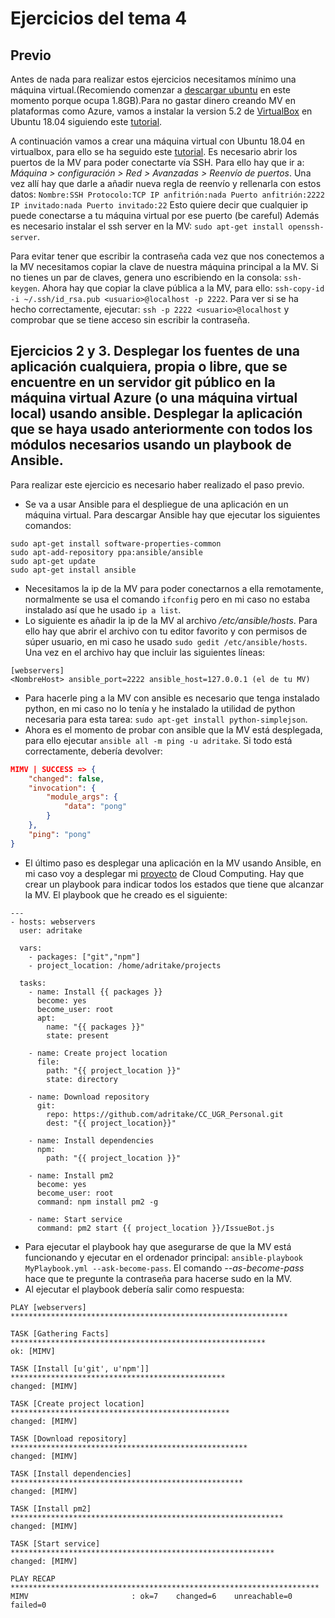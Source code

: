 # Ejercicios del tema 4
## Previo

Antes de nada para realizar estos ejercicios necesitamos mínimo una máquina virtual.(Recomiendo comenzar a [descargar ubuntu](https://www.ubuntu.com/download/desktop) en este momento porque ocupa 1.8GB).Para no gastar dinero creando MV en plataformas como Azure, vamos a instalar la version 5.2 de [VirtualBox](https://www.virtualbox.org/) en Ubuntu 18.04 siguiendo este [tutorial](https://maslinux.es/como-instalar-virtualbox-en-ubuntu-18-04/).

A continuación vamos a crear una máquina virtual con Ubuntu 18.04 en virtualbox, para ello se ha seguido este [tutorial](https://linuxhint.com/install_ubuntu_18-04_virtualbox/).
Es necesario abrir los puertos de la MV para poder conectarte vía SSH. Para ello hay que ir a: *Máquina > configuración > Red > Avanzadas > Reenvío de puertos*. Una vez allí hay que darle a añadir nueva regla de reenvío y rellenarla con estos datos:
`Nombre:SSH Protocolo:TCP IP anfitrión:nada Puerto anfitrión:2222 IP invitado:nada Puerto invitado:22` Esto quiere decir que cualquier ip puede conectarse a tu máquina virtual por ese puerto (be careful)
Además es necesario instalar el ssh server en la MV: `sudo apt-get install openssh-server`.

Para evitar tener que escribir la contraseña cada vez que nos conectemos a la MV necesitamos copiar la clave de nuestra máquina principal a la MV. Si no tienes un par de claves, genera uno escribiendo en la consola: `ssh-keygen`. Ahora hay que copiar la clave pública a la MV, para ello: `ssh-copy-id -i ~/.ssh/id_rsa.pub <usuario>@localhost -p 2222`. Para ver si se ha hecho correctamente, ejecutar: `ssh -p 2222 <usuario>@localhost` y comprobar que se tiene acceso sin escribir la contraseña.

## Ejercicios 2 y 3. Desplegar los fuentes de una aplicación cualquiera, propia o libre, que se encuentre en un servidor git público en la máquina virtual Azure (o una máquina virtual local) usando ansible. Desplegar la aplicación que se haya usado anteriormente con todos los módulos necesarios usando un playbook de Ansible.

Para realizar este ejercicio es necesario haber realizado el paso previo.

- Se va a usar Ansible para el despliegue de una aplicación en un máquina virtual. Para descargar Ansible hay que ejecutar los siguientes comandos:
```
sudo apt-get install software-properties-common
sudo apt-add-repository ppa:ansible/ansible
sudo apt-get update
sudo apt-get install ansible
```
- Necesitamos la ip de la MV para poder conectarnos a ella remotamente, normalmente se usa el comando `ifconfig` pero en mi caso no estaba instalado así que he usado `ip a list`.
- Lo siguiente es añadir la ip de la MV al archivo */etc/ansible/hosts*. Para ello hay que abrir el archivo con tu editor favorito y con permisos de súper usuario, en mi caso he usado `sudo gedit /etc/ansible/hosts`. Una vez en el archivo hay que incluir las siguientes líneas:
```
[webservers]
<NombreHost> ansible_port=2222 ansible_host=127.0.0.1 (el de tu MV)
```
- Para hacerle ping a la MV con ansible es necesario que tenga instalado python, en mi caso no lo tenía y he instalado la utilidad de python necesaria para esta tarea: `sudo apt-get install python-simplejson`.
- Ahora es el momento de probar con ansible que la MV está desplegada, para ello ejecutar `ansible all -m ping -u adritake`. Si todo está correctamente, debería devolver:
```json
MIMV | SUCCESS => {
    "changed": false,
    "invocation": {
        "module_args": {
            "data": "pong"
        }
    },
    "ping": "pong"
}
```
- El último paso es desplegar una aplicación en la MV usando Ansible, en mi caso voy a desplegar mi [proyecto](https://github.com/adritake/CC_UGR_Personal.git) de Cloud Computing. Hay que crear un playbook para indicar todos los estados que tiene que alcanzar la MV. El playbook que he creado es el siguiente:

```
---
- hosts: webservers
  user: adritake

  vars:
    - packages: ["git","npm"]
    - project_location: /home/adritake/projects

  tasks:
    - name: Install {{ packages }}
      become: yes
      become_user: root
      apt:
        name: "{{ packages }}"
        state: present

    - name: Create project location
      file:
        path: "{{ project_location }}"
        state: directory

    - name: Download repository
      git:
        repo: https://github.com/adritake/CC_UGR_Personal.git
        dest: "{{ project_location}}"

    - name: Install dependencies
      npm:
        path: "{{ project_location }}"

    - name: Install pm2
      become: yes
      become_user: root
      command: npm install pm2 -g

    - name: Start service
      command: pm2 start {{ project_location }}/IssueBot.js

```

- Para ejecutar el playbook hay que asegurarse de que la MV está funcionando y ejecutar en el ordenador principal: `ansible-playbook MyPlaybook.yml --ask-become-pass`. El comando *--as-become-pass* hace que te pregunte la contraseña para hacerse sudo en la MV.
- Al ejecutar el playbook debería salir como respuesta:

```
PLAY [webservers] **************************************************************

TASK [Gathering Facts] *********************************************************
ok: [MIMV]

TASK [Install [u'git', u'npm']] ************************************************
changed: [MIMV]

TASK [Create project location] *************************************************
changed: [MIMV]

TASK [Download repository] *****************************************************
changed: [MIMV]

TASK [Install dependencies] ****************************************************
changed: [MIMV]

TASK [Install pm2] *************************************************************
changed: [MIMV]

TASK [Start service] ***********************************************************
changed: [MIMV]

PLAY RECAP *********************************************************************
MIMV                       : ok=7    changed=6    unreachable=0    failed=0   
```
